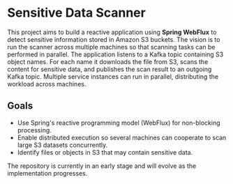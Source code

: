 # Sensitive Data Scanner

This project aims to build a reactive application using **Spring WebFlux** to detect sensitive information stored in Amazon S3 buckets. The vision is to run the scanner across multiple machines so that scanning tasks can be performed in parallel.
The application listens to a Kafka topic containing S3 object names. For each name it downloads the file from S3, scans the content for sensitive data, and publishes the scan result to an outgoing Kafka topic. Multiple service instances can run in parallel, distributing the workload across machines.

## Goals

- Use Spring's reactive programming model (WebFlux) for non-blocking processing.
- Enable distributed execution so several machines can cooperate to scan large S3 datasets concurrently.
- Identify files or objects in S3 that may contain sensitive data.

The repository is currently in an early stage and will evolve as the implementation progresses.
